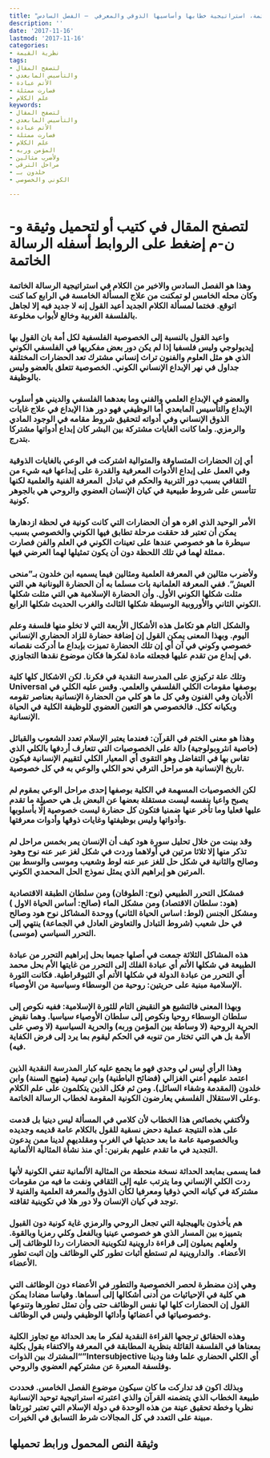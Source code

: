 ```yaml
---
title: "الرسالة الخاتمة، استراتيجية خطابها وأساسيها الذوقي والمعرفي  – الفصل السادس"
description: ''
date: '2017-11-16'
lastmod: '2017-11-16'
categories:
- نظرية القيمة
tags:
- لتصفح المقال
- والتأسيس المابعدي
- الأتم عبادة
- فصارت ممثلة
- علم الكلام
keywords:
- لتصفح المقال
- والتأسيس المابعدي
- الأتم عبادة
- فصارت ممثلة
- علم الكلام
- المؤمن وربه
- ولأضرب مثالين
- مراحل الترقي
- خلدون بـ
- الكوني والخصوصي

---
```

# **لتصفح المقال في كتيب أو لتحميل وثيقة و-ن-م إضغط على الروابط أسفله** **الرسالة الخاتمة**

### وهذا هو الفصل السادس والاخير من الكلام في استراتيجية الرسالة الخاتمة وكان محله الخامس لو تمكنت من علاج المسألة الخامسة في الرابع كما كنت اتوقع. فختما لمسألة الكلام الجديد أعيد القول إنه لا جديد فيه إلا لجاهل بالفلسفة الغربية وخالع لأبواب مخلوعة.

### واعيد القول بالنسبة إلى الخصوصية الفلسفية لكل أمة بان القول بها إيديولوجي وليس فلسفيا إذا لم يكن دور بعض مفكريها في الفلسفي الكوني الذي هو مثل العلوم والفنون تراث إنساني مشترك تعد الحضارات المختلفة جداول في نهر الإبداع الإنساني الكوني. الخصوصية تتعلق بالعضو وليس بالوظيفة.

### والعضو في الإبداع العلمي والفني وما بعدهما الفلسفي والديني هو أسلوب الإبداع والتأسيس المابعدي أما الوظيفي فهو دور هذا الإبداع في علاج غايات الذوق الإنساني وفي أدواته لتحقيق شروط مقامه في الوجود المادي والرمزي. ولما كانت الغايات مشتركة بين البشر كان إبداع أدواتها مشتركا بتدرج.

### أي إن الحضارات المتساوقة والمتوالية اشتركت في الوعي بالغايات الذوقية وفي العمل على إبداع الأدوات المعرفية والقدرة على إبداعها فيه شيء من الثقافي بسبب دور التربية والحكم في تبادل  المعرفة الفنية والعلمية لكنها تتأسس على شروط طبيعية في كيان الإنسان العضوي والروحي هي بالجوهر كونية.

### الأمر الوحيد الذي اقره هو أن الحضارات التي كانت كونية في لحظة ازدهارها يمكن أن تعتبر قد حققت مرحلة تطابق فيها الكوني والخصوصي بسبب سيطرة ما هو خصوصي عندها على تعينات الكوني في العلم والفن فصارت ممثلة لهما في تلك اللحظة دون أن يكون تمثيلها لهما العرضي فيها.

### ولأضرب مثالين في المعرفة العلمية ومثالين فيما يسميه ابن خلدون بـ”منحى العيش”. ففي المعرفة العلمانية بات مسلما به أن الحضارة اليونانية هي التي مثلت شكلها الكوني الأول. وأن الحضارة الإسلامية هي التي مثلت شكلها الكوني الثاني والأوروبية الوسيطة شكلها الثالث والغرب الحديث شكلها الرابع.

### والشكل التام هو تكامل هذه الأشكال الأربعة التي لا تخلو منها فلسفة وعلم اليوم. وبهذا المعنى يمكن القول إن إضافة حضارة للزاد الحضاري الإنساني خصوصي وكوني في آن أي إن تلك الحضارة تميزت بإبداع ما أدركت نقصانه في إبداع من تقدم عليها فجعلته مادة لفكرها فكان موضوع نقدها التجاوزي.

### وتلك علة تركيزي على المدرسة النقدية في فكرنا. لكن الاشكال كلها كلية Universal بوصفها مقومات الكلي الفلسفي والعلمي. وقس عليه الكلي في الأديان وفي الفنون وفي كل ما هو كلي من الحضارة الإنسانية بعناصر تقومه وبكيانه ككل. فالخصوصي هو التعين العضوي للوظيفة الكلية في الحياة الإنسانية.

### وهذا هو معنى الختم في القرآن: فعندما يعتبر الإسلام تعدد الشعوب والقبائل (خاصية انثروبولوجية) دالة على الخصوصيات التي تتعارف أردفها بالكلي الذي تقاس بها في التفاضل وهو التقوى أي المعيار الكلي لتقييم الإنسانية فيكون تاريخ الإنسانية هو مراحل الترقي نحو الكلي والوعي به في كل خصوصية.

### لكن الخصوصيات المسهمة في الكلية بوصفها إحدى مراحل الوعي بمقوم لم يصبح واعيا بنفسه ليست مستقلة بعضها عن البعض بل هي حصيلة ما تقدم عليها فعليا وما تأخر عنها ضمنيا فتكون كل حضارة ليست خصوصية إلّا بأسلوبها وأدواتها وليس بوظيفتها وغايات ذوقها وأدوات معرفتها.

### وقد بينت من خلال تحليل سورة هود كيف أن الإنسان يمر بخمس مراحل لم تذكر منها إلا ثلاثا مرتين في أولاهما وردت في شكل لغز عبر عنه نوح وهود وصالح والثانية في شكل حل للغز عبر عنه لوط وشعيب وموسى والوسط بين المرتين هو إبراهيم الذي يمثل نموذج الحل المحمدي الكوني.

### فمشكل التحرر الطبيعي (نوح: الطوفان) ومن سلطان الطبقة الاقتصادية (هود: سلطان الاقتصاد) ومن مشكل الماء (صالح: أساس الحياة الاول ) ومشكل الجنس (لوط: اساس الحياة الثاني) ووحدة المشاكل نوح هود وصالح في حل شعيب (شروط التبادل والتعاوض العادل في الجماعة) ينتهي إلى التحرر السياسي (موسى).

### هذه المشاكل الثلاثة جمعت في أصلها جميعا بحل إبراهيم التحرر من عبادة الطبيعة في شكلها الأتم أي عبادة الفلك إلى التحرر من غايتها الأم بحل محمد أي التحرر من عبادة الدولة في شكلها الأتم أي الثيوقراطية. فكانت الثورة الإسلامية مبنية على حريتين: روحية من الوسطاء وسياسية من الأوصياء.

### وبهذا المعنى فالتشيع هو النقيض التام للثورة الإسلامية: ففيه نكوص إلى سلطان الوسطاء روحيا ونكوص إلى سلطان الأوصياء سياسيا. وهما نقيض الحرية الروحية (لا وساطة بين المؤمن وربه) والحرية السياسية (لا وصي على الأمة بل هي التي تختار من تنوبه في الحكم ليقوم بما يرد إلى فرض الكفاية فيه).

### وهذا الرأي ليس لي وحدي فهو ما يجمع عليه كبار المدرسة النقدية الذين اعتمد عليهم أعني الغزالي (فضائح الباطنية) وابن تيمية (منهج السنة) وابن خلدون (المقدمة وشفاء السائل). ومن ثم فكل الذين يتكلمون على علم الكلام وعلى الاستقلال الفلسفي يعارضون الكونية المقومة لخطاب الرسالة الخاتمة.

### ولأكتفي بخصائص هذا الخطاب لأن كلامي في المسألة ليس دينيا بل قدمت على هذه النتيجة عملية دحض نسقية للقول بالكلام عامة قديمه وجديده وبالخصوصية عامة ما بعد حديثها في الغرب ومقلديهم لدينا ممن يدعون التجديد في ما تقدم عليهم بقرنين: أي منذ نشأة المثالية الألمانية.

### فما يسمى بمابعد الحداثة نسخة منحطة من المثالية الألمانية تنفي الكونية لأنها ردت الكلي الإنساني وما يترتب عليه إلى الثقافي ونفت ما فيه من مقومات مشتركة في كيانه الحي ذوقيا ومعرفيا لكأن الذوق والمعرفة العلمية والفنية لا توجد في كيان الإنسان ولا دور هلا في تكوينية ثقافته.

### هم يأخذون بالهيجلية التي تجعل الروحي والرمزي غاية كونية دون القبول بتمييزه بين المسار الذي هو خصوصي عينيا وبالفعل وكلي رمزيا وبالقوة. ولعلهم يميلون إلى قراءة داروينية لتكوينية الحضارات ردا للوظائف إلى الأعضاء.  والداروينية لم تستطع أثبات تطور كلي الوظائف وإن اثبت تطور الأعضاء.

### وهي إذن مضطرة لحصر الخصوصية والتطور في الأعضاء دون الوظائف التي هي كلية في الإحيائيات من أدنى أشكالها إلى أسماها. وقياسا مضادا يمكن القول إن الحضارات كلها لها نفس الوظائف حتى وأن تمثل تطورها وتنوعها وخصوصياتها في أعضائها وأدائها الوظيفي وليس في الوظائف.

### وهذه الحقائق ترجحها القراءة النقدية لفكر ما بعد الحداثة مع تجاوز الكلية بمعناها في الفلسفة القائلة بنظرية المطابقة في المعرفة والاكتفاء بقول بكلية “المشترك بين الذوات”Intersubjective أي الكلي الحضاري علما وفنا ودينا وفلسفة المعبرة عن مشتركهم العضوي والروحي.

### وبذلك اكون قد تداركت ما كان سيكون موضوع الفصل الخامس. فحددت طبيعة الخطاب الذي يتضمنه القرآن والذي اعتبرته استراتيجية توحيد الإنسانية نظريا وخطة تحقيق عينة من هذه الوحدة في دولة الإسلام التي تعتبر ثورتاها مبينة على التعدد في كل المجالات شرط التسابق في الخيرات.

## وثيقة النص المحمول ورابط تحميلها

###